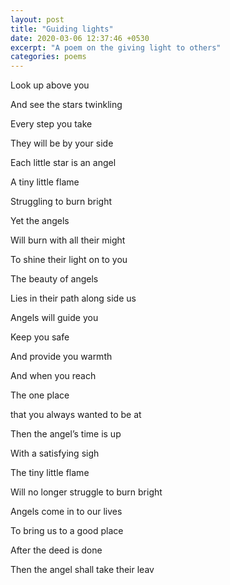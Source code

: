 ```yaml
---
layout: post
title: "Guiding lights"
date: 2020-03-06 12:37:46 +0530
excerpt: "A poem on the giving light to others"
categories: poems
---
```


Look up above you

And see the stars twinkling 

Every step you take

They will be by your side

Each little star is an angel

A tiny little flame

Struggling to burn bright

Yet the angels 

Will burn with all their might 

To shine their light on to you

The beauty of angels 

Lies in their path along side us

Angels will guide you

Keep you safe

And provide you warmth

And when you reach 

The one place 

that you always wanted to be at

Then the angel’s time is up

With a satisfying sigh

The tiny little flame

Will no longer struggle to burn bright

Angels come in to our lives

To bring us to a good place

After the deed is done

Then the angel shall take their leav
